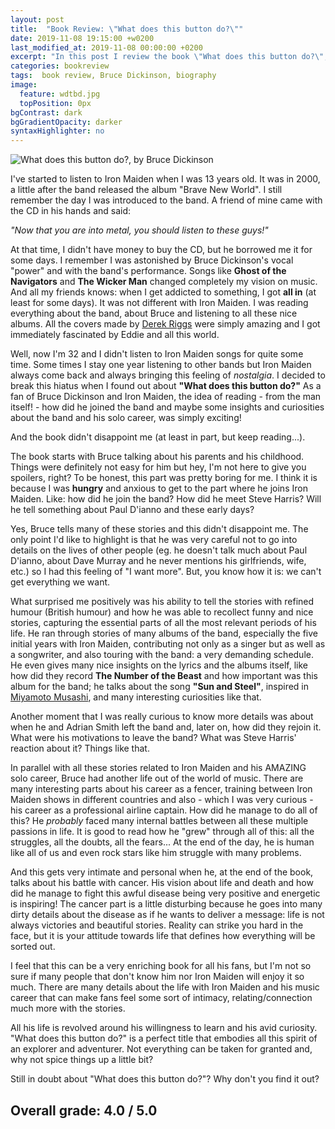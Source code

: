 ```yaml
---
layout: post
title:  "Book Review: \"What does this button do?\""
date: 2019-11-08 19:15:00 +w0200
last_modified_at: 2019-11-08 00:00:00 +0200
excerpt: "In this post I review the book \"What does this button do?\", an autobiography from the legendary Bruce Dickinson. Bruce is most famous as the main singer from the iconic heavy metal band Iron Maiden and in this book he tells all the stories his fans was waiting for. From his childhood to his battle agains cancer, he tell us the how he became an airline captain, novelist, radio presenter, beer brewer, international fencer and much more."
categories: bookreview
tags:  book review, Bruce Dickinson, biography
image:
  feature: wdtbd.jpg
  topPosition: 0px
bgContrast: dark
bgGradientOpacity: darker
syntaxHighlighter: no
---
```


![What does this button do?, by Bruce Dickinson](/assets/images/posts/bruce-dickinson/wdtbd.jpg "\"What does this button do?\", by Bruce Dickinson")

I've started to listen to Iron Maiden when I was 13 years old. It was in 2000, a little after the band released the album "Brave New World". I still remember the day I was introduced to the band. A friend of mine came with the CD in his hands and said:

*"Now that you are into metal, you should listen to these guys!"*

At that time, I didn't have money to buy the CD, but he borrowed me it for some days. I remember I was astonished by Bruce Dickinson's vocal "power" and with the band's performance. Songs like **Ghost of the Navigators** and **The Wicker Man** changed completely my vision on music.
And all my friends knows: when I get addicted to something, I got **all in** (at least for some days). It was not different with Iron Maiden. I was reading everything about the band, about Bruce and listening to all these nice albums. All the covers made by [Derek Riggs](http://derek.server311.com/derekriggs.com/) were simply amazing and I got immediately fascinated by Eddie and all this world.


Well, now I'm 32 and I didn't listen to Iron Maiden songs for quite some time. Some times I stay one year listening to other bands but Iron Maiden always come back and always bringing this feeling of *nostalgia*. I decided to break this hiatus when I found out about **"What does this button do?"** As a fan of Bruce Dickinson and Iron Maiden, the idea of reading - from the man itself! - how did he joined the band and maybe some insights and curiosities about the band and his solo career, was simply exciting!

And the book didn't disappoint me (at least in part, but keep reading...).

The book starts with Bruce talking about his parents and his childhood. Things were definitely not easy for him but hey, I'm not here to give you spoilers, right? To be honest, this part was pretty boring for me. I think it is because I was **hungry** and anxious to get to the part where he joins Iron Maiden. Like: how did he join the band? How did he meet Steve Harris? Will he tell something about Paul D'ianno and these early days?

Yes, Bruce tells many of these stories and this didn't disappoint me. The only point I'd like to highlight is that he was very careful not to go into details on the lives of other people (eg. he doesn't talk much about Paul D'ianno, about Dave Murray and he never mentions his girlfriends, wife, etc.) so I had this feeling of "I want more". But, you know how it is: we can't get everything we want.

What surprised me positively was his ability to tell the stories with refined humour (British humour) and how he was able to recollect funny and nice stories, capturing the essential parts of all the most relevant periods of his life. He ran through stories of many albums of the band, especially the five initial years with Iron Maiden, contributing not only as a singer but as well as a songwriter, and also touring with the band: a very demanding schedule. He even gives many nice insights on the lyrics and the albums itself, like how did they record **The Number of the Beast** and how important was this album for the band; he talks about the song **"Sun and Steel"**, inspired in [Miyamoto Musashi](https://en.wikipedia.org/wiki/Miyamoto_Musashi), and many interesting curiosities like that.

Another moment that I was really curious to know more details was about when he and Adrian Smith left the band and, later on, how did they rejoin it. What were his motivations to leave the band? What was Steve Harris' reaction about it? Things like that.

In parallel with all these stories related to Iron Maiden and his AMAZING solo career, Bruce had another life out of the world of music. There are many interesting parts about his career as a fencer, training between Iron Maiden shows in different countries and also - which I was very curious - his career as a professional airline captain. How did he manage to do all of this? He *probably* faced many internal battles between all these multiple passions in life. It is good to read how he "grew" through all of this: all the struggles, all the doubts, all the fears... At the end of the day, he is human like all of us and even rock stars like him struggle with many problems.

And this gets very intimate and personal when he, at the end of the book, talks about his battle with cancer. His vision about life and death and how did he manage to fight this awful disease being very positive and energetic is inspiring! The cancer part is a little disturbing because he goes into many dirty details about the disease as if he wants to deliver a message: life is not always victories and beautiful stories. Reality can strike you hard in the face, but it is your attitude towards life that defines how everything will be sorted out.

I feel that this can be a very enriching book for all his fans, but I'm not so sure if many people that don't know him nor Iron Maiden will enjoy it so much. There are many details about the life with Iron Maiden and his music career that can make fans feel some sort of intimacy, relating/connection much more with the stories.

All his life is revolved around his willingness to learn and his avid curiosity. "What does this button do?" is a perfect title that embodies all this spirit of an explorer and adventurer. Not everything can be taken for granted and, why not spice things up a little bit?

Still in doubt about "What does this button do?"? Why don't you find it out?

## **Overall grade:** 4.0 / 5.0
